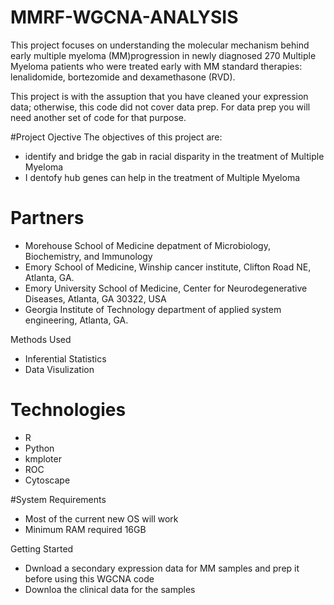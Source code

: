 # MMRF-WGCNA-ANALYSIS
This project focuses on understanding the molecular mechanism behind early multiple myeloma (MM)progression in newly diagnosed 270 Multiple Myeloma patients who were treated early with MM standard therapies: lenalidomide, bortezomide and dexamethasone (RVD).

This project is with the assuption that you have cleaned your expression data; otherwise, this code did not cover data prep. 
For data prep you will need another set of code for that purpose. 

#Project Ojective
The objectives of this project are:
* identify and bridge the gab in racial disparity in the treatment of Multiple Myeloma
* I dentofy hub genes can help in the treatment of Multiple Myeloma


# Partners
* Morehouse School of Medicine depatment of Microbiology, Biochemistry, and Immunology
* Emory School of Medicine, Winship cancer institute, Clifton Road NE, Atlanta, GA.
* Emory University School of Medicine, Center for Neurodegenerative Diseases, Atlanta, GA 30322, USA
* Georgia Institute of Technology department of applied system engineering, Atlanta, GA.

Methods Used
* Inferential Statistics
* Data Visulization

# Technologies
* R
* Python
* kmploter
* ROC
* Cytoscape

#System Requirements 
* Most of the current new OS will work
* Minimum RAM required 16GB

Getting Started
* Dwnload a secondary expression data for MM samples and prep it before using this WGCNA code
* Downloa the clinical data for the samples
